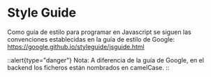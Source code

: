 # Style Guide

Como guía de estilo para programar en Javascript se siguen las convenciones establecidas en la guía de estilo de Google: https://google.github.io/styleguide/jsguide.html

::alert{type="danger"}
Nota: A diferencia de la guía de Google, en el backend los ficheros están nombrados en camelCase.
::